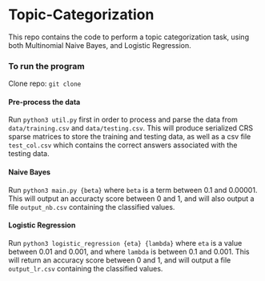# Topic-Categorization

This repo contains the code to perform a topic categorization task, using both Multinomial Naive Bayes, and Logistic Regression.

### To run the program

Clone repo: `git clone `

#### Pre-process the data
Run `python3 util.py` first in order to process and parse the data from `data/training.csv` and `data/testing.csv`. This will produce serialized CRS sparse matrices to store the training and testing data, as well as a csv file `test_col.csv` which contains the correct answers associated with the testing data.

#### Naive Bayes

Run `python3 main.py {beta}` where `beta` is a term between  0.1 and 0.00001. This will output an accuracty score between 0 and 1, and will also output a file `output_nb.csv` containing the classified values.

#### Logistic Regression

Run `python3 logistic_regression {eta} {lambda}` where `eta` is a value between 0.01 and 0.001, and where `lambda` is between 0.1 and 0.001. This will return an accuracy score between 0 and 1, and will output a file `output_lr.csv` containing the classified values. 

